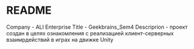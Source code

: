 # README #

Company - ALI Enterprise
Title - Geekbrains_Sem4
Descriprion - проект создан в целях ознакомления с реализацией клиент-серверных взаимрдействий в играх на движке Unity
